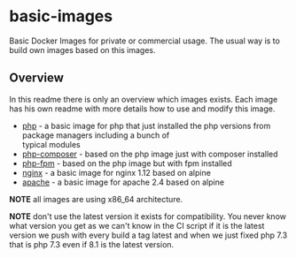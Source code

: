 # basic-images

Basic Docker Images for private or commercial usage. The usual way is to build own images based on this images.

## Overview

In this readme there is only an overview which images exists. Each image has his own readme with more details how to
use and modify this image.

* [php](php) - a basic image for php that just installed the php versions from package managers including a bunch of  
  typical modules
* [php-composer](php-composer) - based on the php image just with composer installed
* [php-fpm](php-fpm) - based on the php image but with fpm installed
* [nginx](nginx) - a basic image for nginx 1.12 based on alpine
* [apache](apache) - a basic image for apache 2.4 based on alpine

**NOTE** all images are using x86_64 architecture.

**NOTE** don't use the latest version it exists for compatibility. You never know what version you get as we can't know
in the CI script if it is the latest version we push with every build a tag latest and when we just fixed php 7.3 that
is php 7.3 even if 8.1 is the latest version.
